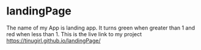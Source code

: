 # landingPage

The name of my App is landing app. It turns green when greater than 1 and red when less than 1.
This is the live link to my project https://tinugirl.github.io/landingPage/
